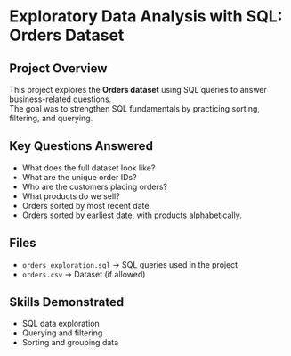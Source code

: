 # Exploratory Data Analysis with SQL: Orders Dataset

## Project Overview
This project explores the **Orders dataset** using SQL queries to answer business-related questions.  
The goal was to strengthen SQL fundamentals by practicing sorting, filtering, and querying.

## Key Questions Answered
- What does the full dataset look like?  
- What are the unique order IDs?  
- Who are the customers placing orders?  
- What products do we sell?  
- Orders sorted by most recent date.  
- Orders sorted by earliest date, with products alphabetically.  

## Files
- `orders_exploration.sql` → SQL queries used in the project  
- `orders.csv` → Dataset (if allowed)  

## Skills Demonstrated
- SQL data exploration  
- Querying and filtering  
- Sorting and grouping data  
